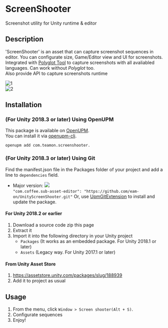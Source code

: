 # ScreenShooter
Screenshot utility for Unity runtime &amp; editor


## Description
'ScreenShooter' is an asset that can capture screenshot sequences in editor. You can configurate size, Game/Editor view and UI for screenshots.
Integrated with [Polyglot Tool](https://assetstore.unity.com/packages/tools/gui/polyglot-tool-131560?_ga=2.85337567.750031523.1612646196-741310434.1607024629) to capture screenshots with all avaliabled languages. Can work without *Polyglot* too.  
Also provide API to capture screenshots runtime  

![1](https://user-images.githubusercontent.com/30273693/107130626-19341380-68d8-11eb-9160-3cb5772e1725.png)  
![2](https://user-images.githubusercontent.com/30273693/107130628-1afdd700-68d8-11eb-9555-0f3c3955cdc8.png)


## Installation
### (For Unity 2018.3 or later) Using OpenUPM  
This package is available on [OpenUPM](https://openupm.com).  
You can install it via [openupm-cli](https://github.com/openupm/openupm-cli).  
```
openupm add com.teamon.screenshooter.
```

### (For Unity 2018.3 or later) Using Git
Find the manifest.json file in the Packages folder of your project and add a line to `dependencies` field.
* Major version: ![](https://img.shields.io/github/v/release/mob-sakai/SubAssetEditor)  
`"com.coffee.sub-asset-editor": "https://github.com/eam-on/UnityScreenShooter.git"`
Or, use [UpmGitExtension](https://github.com/mob-sakai/UpmGitExtension) to install and update the package.

#### For Unity 2018.2 or earlier
1. Download a source code zip this page
2. Extract it
3. Import it into the following directory in your Unity project
   - `Packages` (It works as an embedded package. For Unity 2018.1 or later)
   - `Assets` (Legacy way. For Unity 2017.1 or later)
   
#### From Unity Asset Store
1. https://assetstore.unity.com/packages/slug/188939
2. Add it to project as usual


## Usage
1. From the menu, click `Window > Screen shooter(Alt + S)`.
2. Configurate sequences
3. Enjoy!
